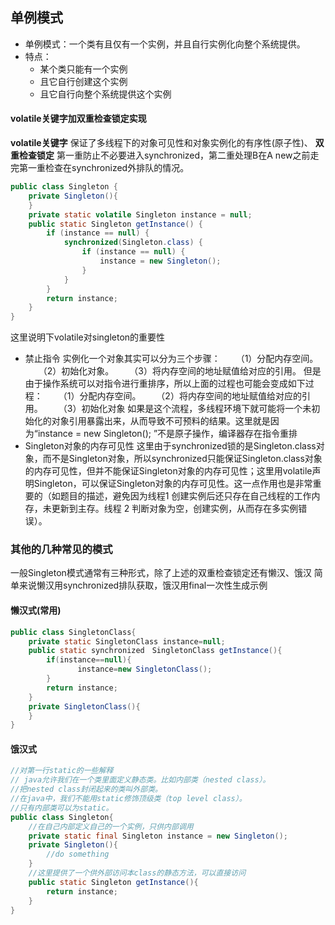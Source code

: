 ## 单例模式
- 单例模式：一个类有且仅有一个实例，并且自行实例化向整个系统提供。
- 特点：
  - 某个类只能有一个实例
  - 且它自行创建这个实例
  - 且它自行向整个系统提供这个实例
#### volatile关键字加双重检查锁定实现
**volatile关键字** 保证了多线程下的对象可见性和对象实例化的有序性(原子性)、
**双重检查锁定** 第一重防止不必要进入synchronized，第二重处理B在A new之前走完第一重检查在synchronized外排队的情况。
```java
public class Singleton {
    private Singleton(){
    }
    private static volatile Singleton instance = null;
    public static Singleton getInstance() {
        if (instance == null) {
            synchronized(Singleton.class) {
                if (instance == null) {
                    instance = new Singleton();
                }
            }
        }
        return instance;
    }
}
```
这里说明下volatile对singleton的重要性
- 禁止指令
实例化一个对象其实可以分为三个步骤：
　　（1）分配内存空间。
　　（2）初始化对象。
　　（3）将内存空间的地址赋值给对应的引用。
但是由于操作系统可以对指令进行重排序，所以上面的过程也可能会变成如下过程：
　　（1）分配内存空间。
　　（2）将内存空间的地址赋值给对应的引用。
　　（3）初始化对象
如果是这个流程，多线程环境下就可能将一个未初始化的对象引用暴露出来，从而导致不可预料的结果。这里就是因为“instance = new Singleton(); ”不是原子操作，编译器存在指令重排
- Singleton对象的内存可见性
这里由于synchronized锁的是Singleton.class对象，而不是Singleton对象，所以synchronized只能保证Singleton.class对象的内存可见性，但并不能保证Singleton对象的内存可见性；这里用volatile声明Singleton，可以保证Singleton对象的内存可见性。这一点作用也是非常重要的（如题目的描述，避免因为线程1 创建实例后还只存在自己线程的工作内存，未更新到主存。线程 2 判断对象为空，创建实例，从而存在多实例错误）。
### 其他的几种常见的模式
一般Singleton模式通常有三种形式，除了上述的双重检查锁定还有懒汉、饿汉
简单来说懒汉用synchronized排队获取，饿汉用final一次性生成示例
#### 懒汉式(常用)
```java
public class SingletonClass{
    private static SingletonClass instance=null;
    public static synchronized　SingletonClass getInstance(){
        if(instance==null){
               instance=new SingletonClass();
        }
        return instance;
    }
    private SingletonClass(){
    }
}
```
#### 饿汉式
```java
//对第一行static的一些解释
// java允许我们在一个类里面定义静态类。比如内部类（nested class）。
//把nested class封闭起来的类叫外部类。
//在java中，我们不能用static修饰顶级类（top level class）。
//只有内部类可以为static。
public class Singleton{
    //在自己内部定义自己的一个实例，只供内部调用
    private static final Singleton instance = new Singleton();
    private Singleton(){
        //do something
    }
    //这里提供了一个供外部访问本class的静态方法，可以直接访问
    public static Singleton getInstance(){
        return instance;
    }
}
```
